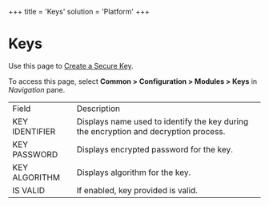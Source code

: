 +++
title = 'Keys'
solution = 'Platform'
+++

# Keys

<div class="use">

Use this page to [Create a Secure
Key](../Use_Cases/Create_a_Secure_Key).

</div>

To access this page, select <span style="font-weight: bold;">Common \>
Configuration \> Modules \> Keys</span> in
<span style="font-style: italic;">Navigation</span>
pane.

|                |                                                                                      |
| -------------- | ------------------------------------------------------------------------------------ |
| Field          | Description                                                                          |
| KEY IDENTIFIER | Displays name used to identify the key during the encryption and decryption process. |
| KEY PASSWORD   | Displays encrypted password for the key.                                             |
| KEY ALGORITHM  | Displays algorithm for the key.                                                      |
| IS VALID       | If enabled, key provided is valid.                                                   |
